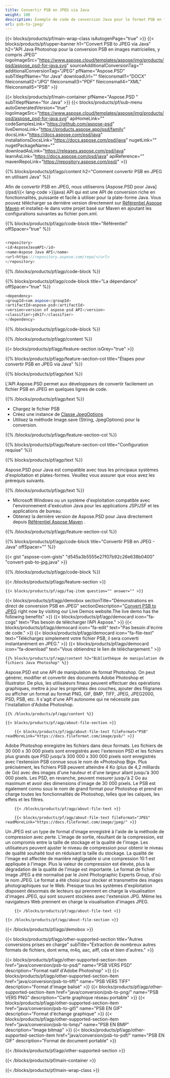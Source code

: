 ```yaml
---
title: Convertir PSB en JPEG via Java
weight: 180
description: Exemple de code de conversion Java pour le format PSB en fichier JPEG. Utilisez cet exemple de code pour convertir PSB en JPEG dans n'importe quelle application Java Web ou de bureau.
url: psb-to-jpeg/
---
```


{{< blocks/products/pf/main-wrap-class isAutogenPage="true" >}}
{{< blocks/products/pf/upper-banner h1="Convert PSB to JPEG via Java" h2="API Java Photoshop pour la conversion PSB en images matricielles, y compris JPEG" logoImageSrc="https://www.aspose.cloud/templates/aspose/img/products/psd/aspose_psd-for-java.svg" sourceAdditionalConversionTag="" additionalConversionTag="JPEG" pfName="Aspose.PSD" subTitlepfName="for Java" downloadUrl="" fileiconsmall1="DOCX" fileiconsmall2="JPG" fileiconsmall3="PDF" fileiconsmall4="XML" fileiconsmall5="PSB" >}}

{{< blocks/products/pf/main-container pfName="Aspose.PSD " subTitlepfName="for Java" >}}
{{< blocks/products/pf/sub-menu autoGeneratedVersion="true" logoImageSrc="https://www.aspose.cloud/templates/aspose/img/products/psd/aspose_psd-for-java.svg" apiHomeLink="" codeSamplesLink="https://github.com/aspose-psd" liveDemosLink="https://products.aspose.app/psd/family" docsLink="https://docs.aspose.com/psd/java" installationsDocsLink="https://docs.aspose.com/psd/java" nugetLink="" nugetPackageName="" downloadAsLink="https://releases.aspose.com/psd/java" learnAsLink="https://docs.aspose.com/psd/java" apiReference="" mavenRepoLink="https://repository.aspose.com/psd/" >}}

{{% blocks/products/pf/agp/content h2="Comment convertir PSB en JPEG en utilisant Java" %}}

 Afin de convertir PSB en JPEG, nous utiliserons
 [Aspose.PSD pour Java](/psd/{{< lang-code >}}java) 
 API qui est une API de conversion riche en fonctionnalités, puissante et facile à utiliser pour la plate-forme Java. Vous pouvez télécharger sa dernière version directement sur
 [Référentiel Aspose Maven](https://repository.aspose.com/psd/) 
 et installez-le dans votre projet basé sur Maven en ajoutant les configurations suivantes au fichier pom.xml.

{{% blocks/products/pf/agp/code-block title="Référentiel" offSpacer="true" %}}

```cs

<repository>
<id>AsposeJavaAPI</id>
<name>Aspose Java API</name>
<url>https://repository.aspose.com/repo/</url>
</repository>

```

{{% /blocks/products/pf/agp/code-block %}}

{{% blocks/products/pf/agp/code-block title="La dépendance" offSpacer="true" %}}

```cs
<dependency>
<groupId>com.aspose</groupId>
<artifactId>aspose-psd</artifactId>
<version>version of aspose-psd API</version>
<classifier>jdk17</classifier>
</dependency>

```

{{% /blocks/products/pf/agp/code-block %}}

{{% /blocks/products/pf/agp/content %}}

{{< blocks/products/pf/agp/feature-section isGrey="true" >}}

{{% blocks/products/pf/agp/feature-section-col title="Étapes pour convertir PSB en JPEG via Java" %}}

{{% blocks/products/pf/agp/text %}}

 L'API Aspose.PSD permet aux développeurs de convertir facilement un fichier PSB en JPEG en quelques lignes de code.

{{% /blocks/products/pf/agp/text %}}

- Chargez le fichier PSB
- Créez une instance de [Classe JpegOptions](https://apireference.aspose.com/psd/java/com.aspose.psd.imageoptions/JpegOptions)
- Utilisez la méthode Image.save (String, JpegOptions) pour la conversion.

{{% /blocks/products/pf/agp/feature-section-col %}}

{{% blocks/products/pf/agp/feature-section-col title="Configuration requise" %}}

{{% blocks/products/pf/agp/text %}}

 Aspose.PSD pour Java est compatible avec tous les principaux systèmes d'exploitation et plates-formes. Veuillez vous assurer que vous avez les prérequis suivants.

{{% /blocks/products/pf/agp/text %}}

- Microsoft Windows ou un système d'exploitation compatible avec l'environnement d'exécution Java pour les applications JSP/JSF et les applications de bureau.
- Obtenez la dernière version de Aspose.PSD pour Java directement depuis
 [Référentiel Aspose Maven](https://repository.aspose.com/psd/)  .

{{% /blocks/products/pf/agp/feature-section-col %}}

{{% blocks/products/pf/agp/code-block title="Convertir PSB en JPEG - Java" offSpacer="" %}}

{{< gist "aspose-com-gists" "d545a3b5555e27f07b92c26e638b0400" "convert-psb-to-jpg.java" >}}

{{% /blocks/products/pf/agp/code-block %}}

{{< /blocks/products/pf/agp/feature-section >}}

    {{< blocks/products/pf/agp/faq-item question="" answer="" >}}
 

<!-- aboutfile Starts -->

{{< blocks/products/pf/agp/demobox sectionTitle="Démonstrations en direct de conversion PSB en JPEG" sectionDescription="[Convert PSB to JPEG](https://products.aspose.app/psd/conversion/psb-to-jpeg) right now by visiting our Live Demos website.The live demo has the following benefits" >}}
        {{< blocks/products/pf/agp/democard icon="fa-cogs" text="Pas besoin de télécharger l’API Aspose." >}}
        {{< blocks/products/pf/agp/democard icon="fa-edit" text="Pas besoin d'écrire de code." >}}
        {{< blocks/products/pf/agp/democard icon="fa-file-text" text="Téléchargez simplement votre fichier PSB, il sera converti instantanément en JPEG." >}}
        {{< blocks/products/pf/agp/democard icon="fa-download" text="Vous obtiendrez le lien de téléchargement." >}}

    {{% blocks/products/pf/agp/content h2="Bibliothèque de manipulation de fichiers Java Photoshop" %}}

 Aspose.PSD est une API de manipulation de format Photoshop. On peut générer, modifier et convertir des documents Adobe Photoshop et Illustrator. De plus, les utilisateurs finaux peuvent effectuer des opérations graphiques, mettre à jour les propriétés des couches, ajouter des filigranes ou afficher un format au format PNG, GIF, BMP, TIFF, JPEG, JPEG2000, PSD, PSB, etc. Il s'agit d'une API autonome qui ne nécessite pas l'installation d'Adobe Photoshop. 



    {{% /blocks/products/pf/agp/content %}}

    {{< blocks/products/pf/agp/about-file-section >}}

        {{< blocks/products/pf/agp/about-file-text fileFormat="PSB" readMoreLink="https://docs.fileformat.com/image/psb/" >}}

Adobe Photoshop enregistre les fichiers dans deux formats. Les fichiers de 30 000 x 30 000 pixels sont enregistrés avec l'extension PSD et les fichiers plus grands que PSD jusqu'à 300 000 x 300 000 pixels sont enregistrés avec l'extension PSB connue sous le nom de «Photoshop Big». Plus précisément, les fichiers PSB peuvent atteindre 4 Ko (plus de 4,2 milliards de Go) avec des images d'une hauteur et d'une largeur allant jusqu'à 300 000 pixels. Les PSD, en revanche, peuvent mesurer jusqu'à 2 Go au maximum et avoir des dimensions d'image de 30 000 pixels. Le PSB est également connu sous le nom de grand format pour Photoshop et prend en charge toutes les fonctionnalités de Photoshop, telles que les calques, les effets et les filtres.


        {{< /blocks/products/pf/agp/about-file-text >}}

        {{< blocks/products/pf/agp/about-file-text fileFormat="JPEG" readMoreLink="https://docs.fileformat.com/image/jpeg/" >}}

Un JPEG est un type de format d'image enregistré à l'aide de la méthode de compression avec perte. L'image de sortie, résultant de la compression, est un compromis entre la taille de stockage et la qualité de l'image. Les utilisateurs peuvent ajuster le niveau de compression pour obtenir le niveau de qualité souhaité tout en réduisant la taille du stockage. La qualité de l'image est affectée de manière négligeable si une compression 10:1 est appliquée à l'image. Plus la valeur de compression est élevée, plus la dégradation de la qualité de l'image est importante. Le format de fichier image JPEG a été normalisé par le Joint Photographic Experts Group, d'où le nom JPEG. Le format a été choisi pour stocker et transmettre des images photographiques sur le Web. Presque tous les systèmes d'exploitation disposent désormais de lecteurs qui prennent en charge la visualisation d'images JPEG, qui sont souvent stockées avec l'extension JPG. Même les navigateurs Web prennent en charge la visualisation d'images JPEG.


        {{< /blocks/products/pf/agp/about-file-text >}}

    {{< /blocks/products/pf/agp/about-file-section >}}

{{< /blocks/products/pf/agp/demobox >}}

<!-- aboutfile Ends -->

{{< blocks/products/pf/agp/other-supported-section title="Autres conversions prises en charge" subTitle="Extraction de nombreux autres formats de fichiers, dont wma, m4q, aac, aiff, cda et bien d'autres." >}}

{{< blocks/products/pf/agp/other-supported-section-item href="java/conversion/psb-to-psd/" name="PSB VERS PSD" description="Format natif d'Adobe Photoshop" >}}
{{< blocks/products/pf/agp/other-supported-section-item href="java/conversion/psb-to-tiff/" name="PSB VERS TIFF" description="Format d'image balisé" >}}
{{< blocks/products/pf/agp/other-supported-section-item href="java/conversion/psb-to-png/" name="PSB VERS PNG" description="Carte graphique réseau portable" >}}
{{< blocks/products/pf/agp/other-supported-section-item href="java/conversion/psb-to-gif/" name="PSB EN GIF" description="Format d'échange graphique" >}}
{{< blocks/products/pf/agp/other-supported-section-item href="java/conversion/psb-to-bmp/" name="PSB EN BMP" description="Image bitmap" >}}
{{< blocks/products/pf/agp/other-supported-section-item href="java/conversion/psb-to-pdf/" name="PSB EN GIF" description="Format de document portable" >}}

{{< /blocks/products/pf/agp/other-supported-section >}}

{{< /blocks/products/pf/main-container >}}
    
{{< /blocks/products/pf/main-wrap-class >}}
